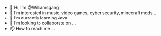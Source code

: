 - 👋 Hi, I’m @Williamsgang
- 👀 I’m interested in music, video games, cyber security, minecraft mods...
- 🌱 I’m currently learning Java
- 💞️ I’m looking to collaborate on ...
- 📫 How to reach me ...

<!---
Williamsgang/Williamsgang is a ✨ special ✨ repository because its `README.md` (this file) appears on your GitHub profile.
You can click the Preview link to take a look at your changes.
--->
